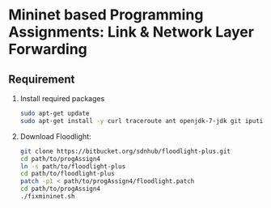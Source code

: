 # Mininet based Programming Assignments: Link & Network Layer Forwarding

## Requirement

1. Install required packages

   ```bash
   sudo apt-get update
   sudo apt-get install -y curl traceroute ant openjdk-7-jdk git iputils-arping
   ```

2. Download Floodlight:

   ```bash
   git clone https://bitbucket.org/sdnhub/floodlight-plus.git
   cd path/to/progAssign4
   ln -s path/to/floodlight-plus
   cd path/to/floodlight-plus
   patch -p1 < path/to/progAssign4/floodlight.patch
   cd path/to/progAssign4
   ./fixmininet.sh
   ```
